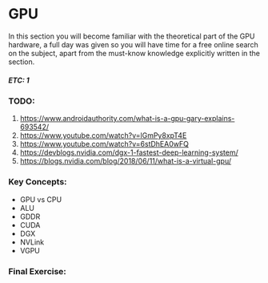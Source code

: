 # GPU
In this section you will become familiar with the theoretical part of the GPU hardware,
a full day was given so you will have time for a free online search on the subject,
apart from the must-know knowledge explicitly written in the section.
##### ETC: 1

### TODO:
1. https://www.androidauthority.com/what-is-a-gpu-gary-explains-693542/
2. https://www.youtube.com/watch?v=lGmPy8xpT4E
3. https://www.youtube.com/watch?v=6stDhEA0wFQ
4. https://devblogs.nvidia.com/dgx-1-fastest-deep-learning-system/
5. https://blogs.nvidia.com/blog/2018/06/11/what-is-a-virtual-gpu/

### Key Concepts:
- GPU vs CPU
- ALU
- GDDR
- CUDA
- DGX
- NVLink
- VGPU

    
### Final Exercise: